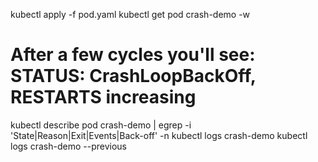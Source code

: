 kubectl apply -f pod.yaml
kubectl get pod crash-demo -w
# After a few cycles you'll see: STATUS: CrashLoopBackOff, RESTARTS increasing

kubectl describe pod crash-demo | egrep -i 'State|Reason|Exit|Events|Back-off' -n
kubectl logs crash-demo
kubectl logs crash-demo --previous
